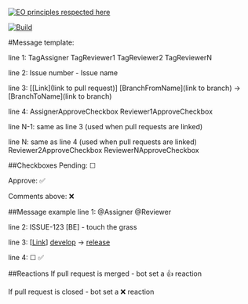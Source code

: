 [![EO principles respected here](https://www.elegantobjects.org/badge.svg)](https://www.elegantobjects.org)

[![Build](https://github.com/ArtemGet/prbot/actions/workflows/maven.yaml/badge.svg)](https://github.com/ArtemGet/prbot/actions/workflows/maven.yaml)

#Message template:

line 1: TagAssigner TagReviewer1 TagReviewer2 TagReviewerN

line 2: Issue number - Issue name

line 3: [[Link](link to pull request)] [BranchFromName](link to branch) -> [BranchToName](link to branch)

line 4: AssignerApproveCheckbox Reviewer1ApproveCheckbox

line N-1: same as line 3 (used when pull requests are linked)

line N: same as line 4 (used when pull requests are linked) Reviewer2ApproveCheckbox ReviewerNApproveCheckbox

##Checkboxes
Pending: ☐

Approve: ✅

Comments above: ❌

##Message example
line 1: @Assigner @Reviewer

line 2: ISSUE-123 [BE] - touch the grass

line 3: [[Link](https://link-to-pull-request)] [develop](https://link-to-develop-branch) -> [release](https://link-to-release-branch)

line 4: ☐ ✅

##Reactions
If pull request is merged - bot set a 👍 reaction

If pull request is closed - bot set a ❌ reaction